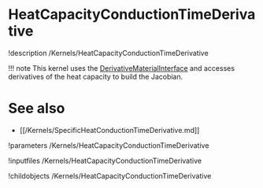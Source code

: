 
# HeatCapacityConductionTimeDerivative
!description /Kernels/HeatCapacityConductionTimeDerivative

!!! note
    This kernel uses the [DerivativeMaterialInterface](/content/framework/interfaces/DerivativeMaterialInterface.md)
    and accesses derivatives of the heat capacity to build the Jacobian.

# See also
* [[/Kernels/SpecificHeatConductionTimeDerivative.md]]

!parameters /Kernels/HeatCapacityConductionTimeDerivative

!inputfiles /Kernels/HeatCapacityConductionTimeDerivative

!childobjects /Kernels/HeatCapacityConductionTimeDerivative
